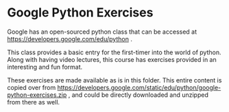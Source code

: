 # Google Python Exercises

Google has an open-sourced python class that can be accessed at https://developers.google.com/edu/python .

This class provides a basic entry for the first-timer into the world of python. Along with having video lectures, this course has exercises provided in an interesting and fun format.

These exercises are made available as is in this folder. This entire content is copied over from https://developers.google.com/static/edu/python/google-python-exercises.zip , and could be directly downloaded and unzipped from there as well.



